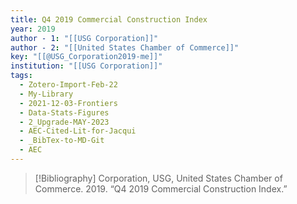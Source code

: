 ```yaml
---
title: Q4 2019 Commercial Construction Index
year: 2019
author - 1: "[[USG Corporation]]"
author - 2: "[[United States Chamber of Commerce]]"
key: "[[@USG_Corporation2019-me]]"
institution: "[[USG Corporation]]"
tags:
  - Zotero-Import-Feb-22
  - My-Library
  - 2021-12-03-Frontiers
  - Data-Stats-Figures
  - 2_Upgrade-MAY-2023
  - AEC-Cited-Lit-for-Jacqui
  - _BibTex-to-MD-Git
  - AEC
---
```


> [!Bibliography]
> Corporation, USG, United States Chamber of Commerce. 2019. “Q4 2019 Commercial Construction Index.”